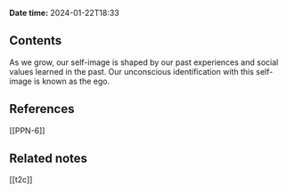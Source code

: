 **Date time:** 2024-01-22T18:33
## Contents
As we grow, our self-image is shaped by our past experiences and social values learned in the past. Our unconscious identification with this self-image is known as the ego.

## References
[[PPN-6]]

## Related notes
[[t2c]]


